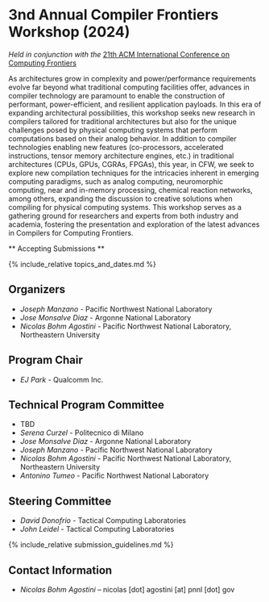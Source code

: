 # 3nd Annual Compiler Frontiers Workshop (2024)

*Held in conjunction with the* [21th ACM International Conference on Computing Frontiers](https://www.computingfrontiers.org/2024/)

As architectures grow in complexity and power/performance requirements evolve
far beyond what traditional computing facilities offer, advances in compiler
technology are paramount to enable the construction of performant,
power-efficient, and resilient application payloads. In this era of expanding
architectural possibilities, this workshop seeks new research in compilers
tailored for traditional architectures but also for the unique challenges posed
by physical computing systems that perform computations based on their analog
behavior. In addition to compiler technologies enabling new features
(co-processors, accelerated instructions, tensor memory architecture engines,
etc.) in traditional architectures (CPUs, GPUs, CGRAs, FPGAs), this year, in
CFW, we seek to explore new compilation techniques for the intricacies inherent
in emerging computing paradigms, such as analog computing, neuromorphic
computing, near and in-memory processing, chemical reaction networks, among
others, expanding the discussion to creative solutions when compiling for
physical computing systems. This workshop serves as a gathering ground for
researchers and experts from both industry and academia, fostering the
presentation and exploration of the latest advances in Compilers for Computing
Frontiers.

** Accepting Submissions **

{% include_relative topics_and_dates.md %}

<!--
# Program

May 10, 2024 (all times are CEST)

<table>
    <tr>
        <td align="left"><br/> 15:15-15:40 </td>
        <td align="left"><b>Invited talk</b> <br/> 
        Application-Level Architecture Design  <br/>
        <i>John Leidel</i> 
        </td>
    </tr>
    <tr>
        <td align="left"><br/> 15:40-16:05 <br/><br/><br/> 16:05-16:30</td>
        <td align="left"><b>Paper Session</b> <br/>
        Clever DAE: Compiler Optimizations for Digital Twins at Scale <br/> 
        <i>Michele Scuttari, Nicola Camillucci, Daniele Cattaneo, Giovanni Agosta, Francesco Casella, Stefano Cherubin and Federico Terraneo</i> <br/><br/>
        Compiler-Injected SIHFT for Embedded Operating Systems <br/>
        <i>Davide Baroffio and Federico Reghenzani</i> 
        <br/>
        </td>
    </tr>
</table>
-->

## Organizers

* *Joseph Manzano* - Pacific Northwest National Laboratory
* *Jose Monsalve Diaz* - Argonne National Laboratory
* *Nicolas Bohm Agostini* - Pacific Northwest National Laboratory, Northeastern University

## Program Chair

* *EJ Park* - Qualcomm Inc.
<!-- Academic/MLIR -->

## Technical Program Committee

<!-- * *Kristian Rietveld* - Leiden University -->
* TBD
* *Serena Curzel* - Politecnico di Milano
* *Jose Monsalve Diaz* - Argonne National Laboratory
* *Joseph Manzano* - Pacific Northwest National Laboratory
* *Nicolas Bohm Agostini* - Pacific Northwest National Laboratory, Northeastern University
* *Antonino Tumeo* - Pacific Northwest National Laboratory

## Steering Committee

* *David Donofrio* - Tactical Computing Laboratories
* *John Leidel* - Tactical Computing Laboratories

{% include_relative submission_guidelines.md %}

## Contact Information

* *Nicolas Bohm Agostini* – nicolas [dot] agostini [at] pnnl [dot] gov
